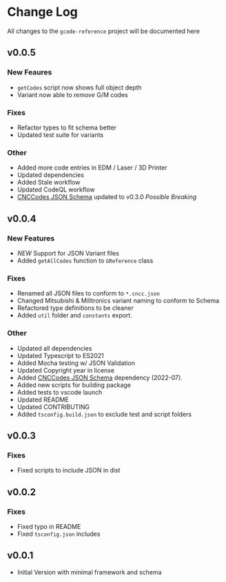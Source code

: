 # Change Log

All changes to the `gcode-reference` project will be documented here

## v0.0.5

### New Feaures

- `getCodes` script now shows full object depth
- Variant now able to _remove_ G/M codes

### Fixes

- Refactor types to fit schema better
- Updated test suite for variants

### Other

- Added more code entries in EDM / Laser / 3D Printer
- Updated dependencies
- Added Stale workflow
- Updated CodeQL workflow
- [CNCCodes JSON Schema](https://github.com/appliedengdesign/cnccodes-json-schema) updated to v0.3.0 _Possible Breaking_

## v0.0.4

### New Features

- _NEW_ Support for JSON Variant files
- Added `getAllCodes` function to `GReference` class

### Fixes

- Renamed all JSON files to conform to `*.cncc.json`
- Changed Mitsubishi & Milltronics variant naming to conform to Schema
- Refactored type definitions to be cleaner
- Added `util` folder and `constants` export.

### Other

- Updated all dependencies
- Updated Typescript to ES2021
- Added Mocha testing w/ JSON Validation
- Updated Copyright year in license
- Added [CNCCodes JSON Schema](https://github.com/appliedengdesign/cnccodes-json-schema) dependency (2022-07).
- Added new scripts for building package
- Added tests to vscode launch
- Updated README
- Updated CONTRIBUTING
- Added `tsconfig.build.json` to exclude test and script folders

## v0.0.3

### Fixes

- Fixed scripts to include JSON in dist

## v0.0.2

### Fixes

- Fixed typo in README
- Fixed `tsconfig.json` includes

## v0.0.1

- Initial Version with minimal framework and schema
